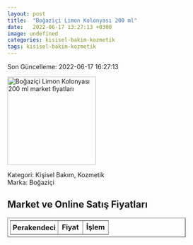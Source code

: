 ```yaml
---
layout: post
title:  "Boğaziçi Limon Kolonyası 200 ml"
date:   2022-06-17 13:27:13 +0300
image: undefined
categories: kisisel-bakim-kozmetik
tags: kisisel-bakim-kozmetik
---
```


Son Güncelleme: 2022-06-17 16:27:13

<img src="undefined" width="200" alt="Boğaziçi Limon Kolonyası 200 ml market fiyatları" />

Kategori: Kişisel Bakım, Kozmetik
<br />
Marka: Boğaziçi

<h2>Market ve Online Satış Fiyatları</h2>

<table border="1" style="padding: 5px;width:80%;">
  <tr>
    <td style="padding: 5px;"><strong>Perakendeci</strong></td>
    <td><strong>Fiyat</strong></td>
    <td><strong>İşlem</strong></td>
  </tr>
  
</table>
